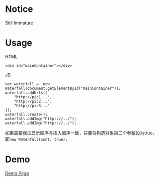 # Notice

Still Immature

# Usage

HTML

    <div id="mainContainer"></div>

JS

    var waterfall =  new Waterfall(document.getElementById("mainContainer"));
    waterfall.addUrls([
        "http://pic1...",
        "http://pic2...",
        "http://pic3..."
    ]);
    waterfall.create();
    waterfall.addImg("http:://../");
    waterfall.addImg("http:://../");
    

    
如果需要保证显示顺序与插入顺序一致，只要将构造对象第二个参数设为true，
即`new Waterfall(cont, true);`

# Demo

[Demo Page](https://inkedawn.github.io/Img-Waterfall-ES6/demo.html)